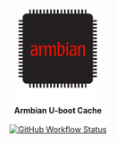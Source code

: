 <p align="center">
  <a href="#build-framework">
   <img src="https://raw.githubusercontent.com/armbian/build/master/.github/armbian-logo.png" alt="Armbian logo" width="144">
  </a><br>
  <strong>Armbian U-boot Cache</strong><br>
<br>
<a href=https://github.com/armbian/cache-uboot/actions/workflows/generate.yml><img alt="GitHub Workflow Status" src="https://img.shields.io/github/actions/workflow/status/armbian/cache-uboot/generate.yml?logo=githubactions&label=Build%20Rootfs%20Cache&style=for-the-badge&branch=main"></a>
</a>
</p>
